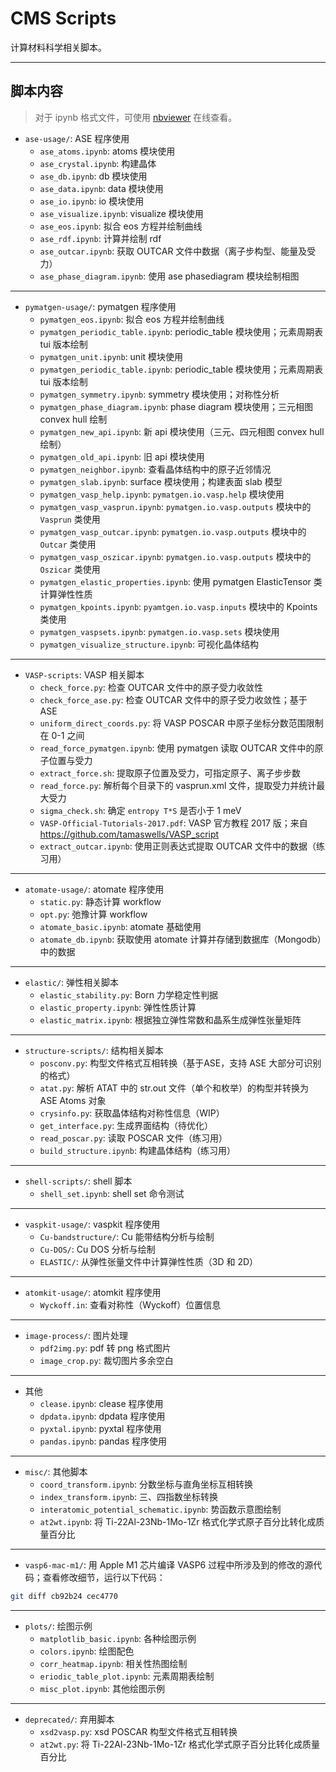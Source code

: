 # CMS Scripts

计算材料科学相关脚本。

---

## 脚本内容

>对于 ipynb 格式文件，可使用 [nbviewer](https://nbviewer.org/) 在线查看。

- `ase-usage/`: ASE 程序使用
  - `ase_atoms.ipynb`: atoms 模块使用
  - `ase_crystal.ipynb`: 构建晶体
  - `ase_db.ipynb`: db 模块使用
  - `ase_data.ipynb`: data 模块使用
  - `ase_io.ipynb`: io 模块使用
  - `ase_visualize.ipynb`: visualize 模块使用
  - `ase_eos.ipynb`: 拟合 eos 方程并绘制曲线
  - `ase_rdf.ipynb`: 计算并绘制 rdf
  - `ase_outcar.ipynb`: 获取 OUTCAR 文件中数据（离子步构型、能量及受力）
  - `ase_phase_diagram.ipynb`: 使用 ase phasediagram 模块绘制相图

---

- `pymatgen-usage/`: pymatgen 程序使用
  - `pymatgen_eos.ipynb`: 拟合 eos 方程并绘制曲线
  - `pymatgen_periodic_table.ipynb`: periodic_table 模块使用；元素周期表 tui 版本绘制
  - `pymatgen_unit.ipynb`: unit 模块使用
  - `pymatgen_periodic_table.ipynb`: periodic_table 模块使用；元素周期表 tui 版本绘制
  - `pymatgen_symmetry.ipynb`: symmetry 模块使用；对称性分析
  - `pymatgen_phase_diagram.ipynb`: phase diagram 模块使用；三元相图 convex hull 绘制
  - `pymatgen_new_api.ipynb`: 新 api 模块使用（三元、四元相图 convex hull 绘制）
  - `pymatgen_old_api.ipynb`: 旧 api 模块使用
  - `pymatgen_neighbor.ipynb`: 查看晶体结构中的原子近邻情况
  - `pymatgen_slab.ipynb`: surface 模块使用；构建表面 slab 模型
  - `pymatgen_vasp_help.ipynb`: `pymatgen.io.vasp.help` 模块使用
  - `pymatgen_vasp_vasprun.ipynb`: `pymatgen.io.vasp.outputs` 模块中的 `Vasprun` 类使用
  - `pymatgen_vasp_outcar.ipynb`: `pymatgen.io.vasp.outputs` 模块中的 `Outcar` 类使用
  - `pymatgen_vasp_oszicar.ipynb`: `pymatgen.io.vasp.outputs` 模块中的 `Oszicar` 类使用
  - `pymatgen_elastic_properties.ipynb`: 使用 pymatgen ElasticTensor 类计算弹性性质
  - `pymatgen_kpoints.ipynb`: `pyamtgen.io.vasp.inputs` 模块中的 Kpoints 类使用
  - `pymatgen_vaspsets.ipynb`: `pymatgen.io.vasp.sets` 模块使用
  - `pymatgen_visualize_structure.ipynb`: 可视化晶体结构

---

- `VASP-scripts`: VASP 相关脚本
  - `check_force.py`: 检查 OUTCAR 文件中的原子受力收敛性
  - `check_force_ase.py`: 检查 OUTCAR 文件中的原子受力收敛性；基于 ASE
  - `uniform_direct_coords.py`: 将 VASP POSCAR 中原子坐标分数范围限制在 0-1 之间
  - `read_force_pymatgen.ipynb`: 使用 pymatgen 读取 OUTCAR 文件中的原子位置与受力
  - `extract_force.sh`: 提取原子位置及受力，可指定原子、离子步步数
  - `read_force.py`: 解析每个目录下的 vasprun.xml 文件，提取受力并统计最大受力
  - `sigma_check.sh`: 确定 `entropy T*S` 是否小于 1 meV
  - `VASP-Official-Tutorials-2017.pdf`: VASP 官方教程 2017 版；来自 https://github.com/tamaswells/VASP_script
  - `extract_outcar.ipynb`: 使用正则表达式提取 OUTCAR 文件中的数据（练习用）

---

- `atomate-usage/`: atomate 程序使用
  - `static.py`: 静态计算 workflow
  - `opt.py`: 弛豫计算 workflow
  - `atomate_basic.ipynb`: atomate 基础使用
  - `atomate_db.ipynb`: 获取使用 atomate 计算并存储到数据库（Mongodb）中的数据

---

- `elastic/`: 弹性相关脚本
  - `elastic_stability.py`: Born 力学稳定性判据
  - `elastic_property.ipynb`: 弹性性质计算
  - `elastic_matrix.ipynb`: 根据独立弹性常数和晶系生成弹性张量矩阵

---

- `structure-scripts/`: 结构相关脚本
  - `posconv.py`: 构型文件格式互相转换（基于ASE，支持 ASE 大部分可识别的格式）
  - `atat.py`: 解析 ATAT 中的 str.out 文件（单个和枚举）的构型并转换为 ASE Atoms 对象
  - `crysinfo.py`: 获取晶体结构对称性信息（WIP）
  - `get_interface.py`: 生成界面结构（待优化）
  - `read_poscar.py`: 读取 POSCAR 文件（练习用）
  - `build_structure.ipynb`: 构建晶体结构（练习用）

---

- `shell-scripts/`: shell 脚本
  - `shell_set.ipynb`: shell set 命令测试

---

- `vaspkit-usage/`: vaspkit 程序使用
  - `Cu-bandstructure/`: Cu 能带结构分析与绘制
  - `Cu-DOS/`: Cu DOS 分析与绘制
  - `ELASTIC/`: 从弹性张量文件中计算弹性性质（3D 和 2D）

---

- `atomkit-usage/`: atomkit 程序使用
  - `Wyckoff.in`: 查看对称性（Wyckoff）位置信息

---

- `image-process/`: 图片处理
  - `pdf2img.py`: pdf 转 png 格式图片
  - `image_crop.py`: 裁切图片多余空白

---

- 其他
  - `clease.ipynb`: clease 程序使用
  - `dpdata.ipynb`: dpdata 程序使用
  - `pyxtal.ipynb`: pyxtal 程序使用
  - `pandas.ipynb`: pandas 程序使用

---

- `misc/`: 其他脚本
  - `coord_transform.ipynb`: 分数坐标与直角坐标互相转换
  - `index_transform.ipynb`: 三、四指数坐标转换
  - `interatomic_potential_schematic.ipynb`: 势函数示意图绘制
  - `at2wt.ipynb`: 将 Ti-22Al-23Nb-1Mo-1Zr 格式化学式原子百分比转化成质量百分比

---

- `vasp6-mac-m1/`: 用 Apple M1 芯片编译 VASP6 过程中所涉及到的修改的源代码；查看修改细节，运行以下代码：

```bash
git diff cb92b24 cec4770
```

---

- `plots/`: 绘图示例
  - `matplotlib_basic.ipynb`: 各种绘图示例
  - `colors.ipynb`: 绘图配色
  - `corr_heatmap.ipynb`: 相关性热图绘制
  - `eriodic_table_plot.ipynb`: 元素周期表绘制
  - `misc_plot.ipynb`: 其他绘图示例

---

- `deprecated/`: 弃用脚本
  - `xsd2vasp.py`: xsd POSCAR 构型文件格式互相转换
  - `at2wt.py`: 将 Ti-22Al-23Nb-1Mo-1Zr 格式化学式原子百分比转化成质量百分比
